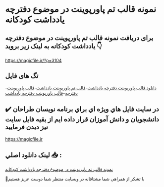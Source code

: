 # نمونه قالب تم پاورپوینت در موضوع دفترچه یادداشت کودکانه

## برای دریافت نمونه قالب تم پاورپوینت در موضوع دفترچه یادداشت کودکانه به لینک زیر بروید 👇

https://magicfile.ir/?p=3104

## تگ های فایل

-[دانلود  قالب پاورپوینت دفترچه یادداشت](https://magicfile.ir/product/%d9%82%d8%a7%d9%84%d8%a8-%d8%aa%d9%85-%d9%be%d8%a7%d9%88%d8%b1%d9%be%d9%88%db%8c%d9%86%d8%aa-%d8%af%d8%b1-%d9%85%d9%88%d8%b6%d9%88%d8%b9-%d8%af%d9%81%d8%aa%d8%b1%da%86%d9%87-%db%8c%d8%a7%d8%af%d8%af%d8%a7%d8%b4%d8%aa-%da%a9%d9%88%d8%af%da%a9%d8%a7%d9%86%d9%87/)-[قالب تم پاورپوینت یادداشت](https://magicfile.ir/product/%d9%82%d8%a7%d9%84%d8%a8-%d8%aa%d9%85-%d9%be%d8%a7%d9%88%d8%b1%d9%be%d9%88%db%8c%d9%86%d8%aa-%d8%af%d8%b1-%d9%85%d9%88%d8%b6%d9%88%d8%b9-%d8%af%d9%81%d8%aa%d8%b1%da%86%d9%87-%db%8c%d8%a7%d8%af%d8%af%d8%a7%d8%b4%d8%aa-%da%a9%d9%88%d8%af%da%a9%d8%a7%d9%86%d9%87/)-[قالب پاورپوینت دفترچه](https://magicfile.ir/product/%d9%82%d8%a7%d9%84%d8%a8-%d8%aa%d9%85-%d9%be%d8%a7%d9%88%d8%b1%d9%be%d9%88%db%8c%d9%86%d8%aa-%d8%af%d8%b1-%d9%85%d9%88%d8%b6%d9%88%d8%b9-%d8%af%d9%81%d8%aa%d8%b1%da%86%d9%87-%db%8c%d8%a7%d8%af%d8%af%d8%a7%d8%b4%d8%aa-%da%a9%d9%88%d8%af%da%a9%d8%a7%d9%86%d9%87/)-[قالب پاورپوینت دفترچه یادداشت](https://magicfile.ir/product/%d9%82%d8%a7%d9%84%d8%a8-%d8%aa%d9%85-%d9%be%d8%a7%d9%88%d8%b1%d9%be%d9%88%db%8c%d9%86%d8%aa-%d8%af%d8%b1-%d9%85%d9%88%d8%b6%d9%88%d8%b9-%d8%af%d9%81%d8%aa%d8%b1%da%86%d9%87-%db%8c%d8%a7%d8%af%d8%af%d8%a7%d8%b4%d8%aa-%da%a9%d9%88%d8%af%da%a9%d8%a7%d9%86%d9%87/)

## ✔️ در سايت فايل هاي ويژه اي براي برنامه نويسان طراحان دانشجويان و دانش آموزان قرار داده ايم از بقيه فايل سايت نيز ديدن فرماييد

https://magicfile.ir


## لينک دانلود اصلي 📥 :

[نمونه قالب تم پاورپوینت در موضوع دفترچه یادداشت کودکانه](https://magicfile.ir/product/%d9%82%d8%a7%d9%84%d8%a8-%d8%aa%d9%85-%d9%be%d8%a7%d9%88%d8%b1%d9%be%d9%88%db%8c%d9%86%d8%aa-%d8%af%d8%b1-%d9%85%d9%88%d8%b6%d9%88%d8%b9-%d8%af%d9%81%d8%aa%d8%b1%da%86%d9%87-%db%8c%d8%a7%d8%af%d8%af%d8%a7%d8%b4%d8%aa-%da%a9%d9%88%d8%af%da%a9%d8%a7%d9%86%d9%87/) 


🙏با تشکر از همراهي شما مشتاقانه در وبسایت منتظر شما دوست عزیز هستیم

